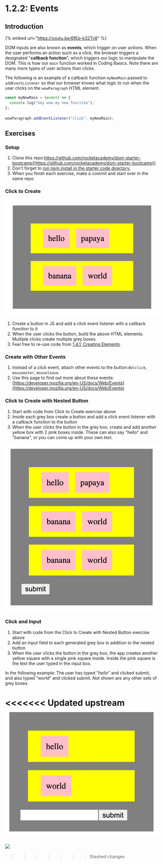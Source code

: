 # 1.2.2: Events

## Introduction

{% embed url="https://youtu.be/6fEp-k32Tv8" %}

DOM inputs are also known as **events**, which trigger on user actions. When the user performs an action such as a click, the browser triggers a designated "**callback function**", which triggers our logic to manipulate the DOM. This is how our `main` function worked in Coding Basics. Note there are many more types of user actions than clicks.

The following is an example of a callback function `myNewMain` passed to `addEventListener` so that our browser knows what logic to run when the user clicks on the `wowParagraph` HTML element.

```javascript
const myNewMain = (event) => {
  console.log("hey wow my new function");
};

wowParagraph.addEventListener("click", myNewMain);
```

## Exercises

### Setup

1. Clone this repo:[https://github.com/rocketacademy/dom-starter-bootcamp](https://github.com/rocketacademy/dom-starter-bootcamp)[ ](https://github.com/rocketacademy/dom-starter-bootcamp)
2. Don't forget to [run npm install in the starter code directory.](../../logistics/required-hardware-and-software.md#eslint-npm-configuration-libraries)
3. When you finish each exercise, make a commit and start over in the same repo

### Click to Create

![](<../../.gitbook/assets/Screen Shot 2020-09-29 at 6.52.58 PM.png>)

1. Create a button in JS and add a click event listener with a callback function to it
2. When the user clicks the button, build the above HTML elements. Multiple clicks create multiple grey boxes.
3. Feel free to re-use code from [1.4.1: Creating Elements](1.2.1-creating-elements.md#exercises).

### Create with Other Events

1. Instead of a click event, attach other events to the button:`dblclick`, `mouseenter`, `mouseleave`.
2. Use this page to find out more about these events: [https://developer.mozilla.org/en-US/docs/Web/Events](https://developer.mozilla.org/en-US/docs/Web/Events)

### Click to Create with Nested Button

1. Start with code from Click to Create exercise above
2. Inside each grey box create a button and add a click event listener with a callback function to the button
3. When the user clicks the button in the grey box, create and add another yellow box with 2 pink boxes inside. These can also say "hello" and "banana", or you can come up with your own text.

![](<../../.gitbook/assets/Screen Shot 2020-10-15 at 5.49.12 PM.png>)

### **Click and Input**

1. Start with code from the Click to Create with Nested Button exercise above
2. Add an input field to each generated grey box in addition to the nested button
3. When the user clicks the button in the grey box, the app creates another yellow square with a single pink square inside. Inside the pink square is the text the user typed in the input box.

In the following example: The user has typed "_hello_" and clicked submit, and also typed "_world_" and clicked submit. Not shown are any other sets of grey boxes.

<<<<<<< Updated upstream
![](<../../.gitbook/assets/Screen Shot 2020-10-15 at 5.27.39 PM.png>)
=======
![](../../.gitbook/assets/screen-shot-2020-10-15-at-5.27.39-pm.png)

> > > > > > > Stashed changes
